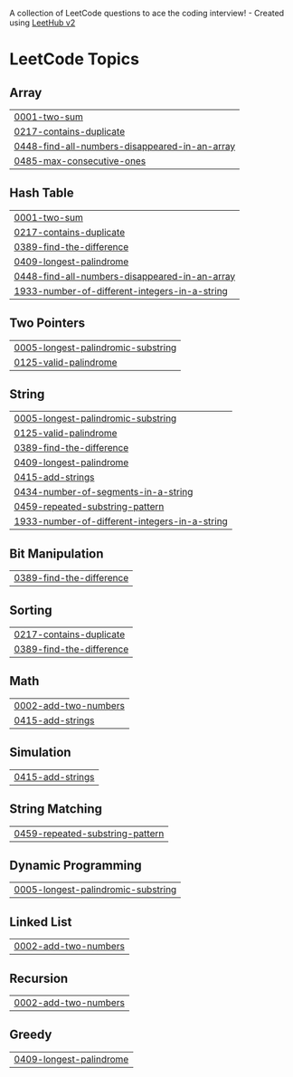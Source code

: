 A collection of LeetCode questions to ace the coding interview! - Created using [LeetHub v2](https://github.com/arunbhardwaj/LeetHub-2.0)
<!---LeetCode Topics Start-->
# LeetCode Topics
## Array
|  |
| ------- |
| [0001-two-sum](https://github.com/aadil-nv/LeetCode/tree/master/0001-two-sum) |
| [0217-contains-duplicate](https://github.com/aadil-nv/LeetCode/tree/master/0217-contains-duplicate) |
| [0448-find-all-numbers-disappeared-in-an-array](https://github.com/aadil-nv/LeetCode/tree/master/0448-find-all-numbers-disappeared-in-an-array) |
| [0485-max-consecutive-ones](https://github.com/aadil-nv/LeetCode/tree/master/0485-max-consecutive-ones) |
## Hash Table
|  |
| ------- |
| [0001-two-sum](https://github.com/aadil-nv/LeetCode/tree/master/0001-two-sum) |
| [0217-contains-duplicate](https://github.com/aadil-nv/LeetCode/tree/master/0217-contains-duplicate) |
| [0389-find-the-difference](https://github.com/aadil-nv/LeetCode/tree/master/0389-find-the-difference) |
| [0409-longest-palindrome](https://github.com/aadil-nv/LeetCode/tree/master/0409-longest-palindrome) |
| [0448-find-all-numbers-disappeared-in-an-array](https://github.com/aadil-nv/LeetCode/tree/master/0448-find-all-numbers-disappeared-in-an-array) |
| [1933-number-of-different-integers-in-a-string](https://github.com/aadil-nv/LeetCode/tree/master/1933-number-of-different-integers-in-a-string) |
## Two Pointers
|  |
| ------- |
| [0005-longest-palindromic-substring](https://github.com/aadil-nv/LeetCode/tree/master/0005-longest-palindromic-substring) |
| [0125-valid-palindrome](https://github.com/aadil-nv/LeetCode/tree/master/0125-valid-palindrome) |
## String
|  |
| ------- |
| [0005-longest-palindromic-substring](https://github.com/aadil-nv/LeetCode/tree/master/0005-longest-palindromic-substring) |
| [0125-valid-palindrome](https://github.com/aadil-nv/LeetCode/tree/master/0125-valid-palindrome) |
| [0389-find-the-difference](https://github.com/aadil-nv/LeetCode/tree/master/0389-find-the-difference) |
| [0409-longest-palindrome](https://github.com/aadil-nv/LeetCode/tree/master/0409-longest-palindrome) |
| [0415-add-strings](https://github.com/aadil-nv/LeetCode/tree/master/0415-add-strings) |
| [0434-number-of-segments-in-a-string](https://github.com/aadil-nv/LeetCode/tree/master/0434-number-of-segments-in-a-string) |
| [0459-repeated-substring-pattern](https://github.com/aadil-nv/LeetCode/tree/master/0459-repeated-substring-pattern) |
| [1933-number-of-different-integers-in-a-string](https://github.com/aadil-nv/LeetCode/tree/master/1933-number-of-different-integers-in-a-string) |
## Bit Manipulation
|  |
| ------- |
| [0389-find-the-difference](https://github.com/aadil-nv/LeetCode/tree/master/0389-find-the-difference) |
## Sorting
|  |
| ------- |
| [0217-contains-duplicate](https://github.com/aadil-nv/LeetCode/tree/master/0217-contains-duplicate) |
| [0389-find-the-difference](https://github.com/aadil-nv/LeetCode/tree/master/0389-find-the-difference) |
## Math
|  |
| ------- |
| [0002-add-two-numbers](https://github.com/aadil-nv/LeetCode/tree/master/0002-add-two-numbers) |
| [0415-add-strings](https://github.com/aadil-nv/LeetCode/tree/master/0415-add-strings) |
## Simulation
|  |
| ------- |
| [0415-add-strings](https://github.com/aadil-nv/LeetCode/tree/master/0415-add-strings) |
## String Matching
|  |
| ------- |
| [0459-repeated-substring-pattern](https://github.com/aadil-nv/LeetCode/tree/master/0459-repeated-substring-pattern) |
## Dynamic Programming
|  |
| ------- |
| [0005-longest-palindromic-substring](https://github.com/aadil-nv/LeetCode/tree/master/0005-longest-palindromic-substring) |
## Linked List
|  |
| ------- |
| [0002-add-two-numbers](https://github.com/aadil-nv/LeetCode/tree/master/0002-add-two-numbers) |
## Recursion
|  |
| ------- |
| [0002-add-two-numbers](https://github.com/aadil-nv/LeetCode/tree/master/0002-add-two-numbers) |
## Greedy
|  |
| ------- |
| [0409-longest-palindrome](https://github.com/aadil-nv/LeetCode/tree/master/0409-longest-palindrome) |
<!---LeetCode Topics End-->